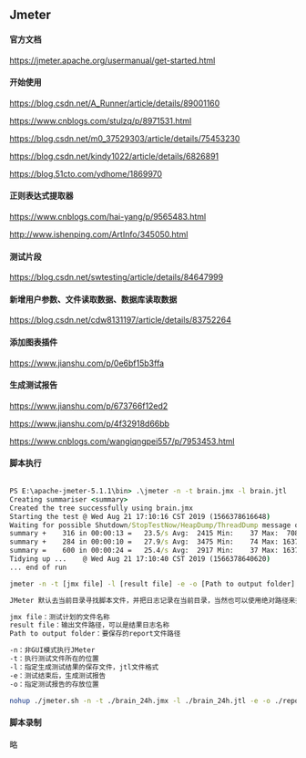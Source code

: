 ## Jmeter

#### 官方文档
https://jmeter.apache.org/usermanual/get-started.html

#### 开始使用

https://blog.csdn.net/A_Runner/article/details/89001160

https://www.cnblogs.com/stulzq/p/8971531.html

https://blog.csdn.net/m0_37529303/article/details/75453230

https://blog.csdn.net/kindy1022/article/details/6826891

https://blog.51cto.com/ydhome/1869970

#### 正则表达式提取器

https://www.cnblogs.com/hai-yang/p/9565483.html

http://www.ishenping.com/ArtInfo/345050.html

#### 测试片段

https://blog.csdn.net/swtesting/article/details/84647999

#### 新增用户参数、文件读取数据、数据库读取数据

https://blog.csdn.net/cdw8131197/article/details/83752264

#### 添加图表插件

https://www.jianshu.com/p/0e6bf15b3ffa

#### 生成测试报告

https://www.jianshu.com/p/673766f12ed2

https://www.jianshu.com/p/4f32918d66bb

https://www.cnblogs.com/wangiqngpei557/p/7953453.html

#### 脚本执行

```cmd

PS E:\apache-jmeter-5.1.1\bin> .\jmeter -n -t brain.jmx -l brain.jtl
Creating summariser <summary>
Created the tree successfully using brain.jmx
Starting the test @ Wed Aug 21 17:10:16 CST 2019 (1566378616648)
Waiting for possible Shutdown/StopTestNow/HeapDump/ThreadDump message on port 4445
summary +    316 in 00:00:13 =   23.5/s Avg:  2415 Min:    37 Max:  7081 Err:    35 (11.08%) Active: 84 Started: 100 Finished: 16
summary +    284 in 00:00:10 =   27.9/s Avg:  3475 Min:    74 Max: 16370 Err:    11 (3.87%) Active: 0 Started: 100 Finished: 100
summary =    600 in 00:00:24 =   25.4/s Avg:  2917 Min:    37 Max: 16370 Err:    46 (7.67%)
Tidying up ...    @ Wed Aug 21 17:10:40 CST 2019 (1566378640620)
... end of run
```

```bash
jmeter -n -t [jmx file] -l [result file] -e -o [Path to output folder]

JMeter 默认去当前目录寻找脚本文件，并把日志记录在当前目录，当然也可以使用绝对路径来执行

jmx file：测试计划的文件名称
result file：输出文件路径，可以是结果日志名称
Path to output folder：要保存的report文件路径

-n：非GUI模式执行JMeter
-t：执行测试文件所在的位置
-l：指定生成测试结果的保存文件，jtl文件格式
-e：测试结束后，生成测试报告
-o：指定测试报告的存放位置
```


```bash
nohup ./jmeter.sh -n -t ./brain_24h.jmx -l ./brain_24h.jtl -e -o ./report_24h > nohup_24h.out &
```

#### 脚本录制

略